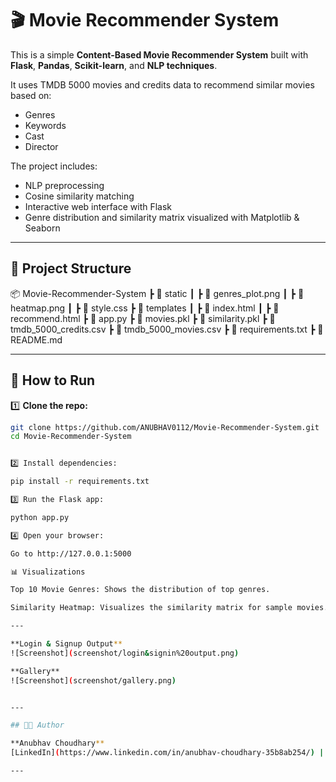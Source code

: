 # 🎬 Movie Recommender System

This is a simple **Content-Based Movie Recommender System** built with **Flask**, **Pandas**, **Scikit-learn**, and **NLP techniques**.

It uses TMDB 5000 movies and credits data to recommend similar movies based on:
- Genres
- Keywords
- Cast
- Director

The project includes:
- NLP preprocessing
- Cosine similarity matching
- Interactive web interface with Flask
- Genre distribution and similarity matrix visualized with Matplotlib & Seaborn

---

## 📂 Project Structure

📦 Movie-Recommender-System
┣ 📂 static
┃ ┣ 📄 genres_plot.png
┃ ┣ 📄 heatmap.png
┃ ┣ 📄 style.css
┣ 📂 templates
┃ ┣ 📄 index.html
┃ ┣ 📄 recommend.html
┣ 📄 app.py
┣ 📄 movies.pkl
┣ 📄 similarity.pkl
┣ 📄 tmdb_5000_credits.csv
┣ 📄 tmdb_5000_movies.csv
┣ 📄 requirements.txt
┣ 📄 README.md


---

## 🚀 How to Run

1️⃣ **Clone the repo:**
```bash
git clone https://github.com/ANUBHAV0112/Movie-Recommender-System.git
cd Movie-Recommender-System


2️⃣ Install dependencies:

pip install -r requirements.txt

3️⃣ Run the Flask app:

python app.py

4️⃣ Open your browser:

Go to http://127.0.0.1:5000

📊 Visualizations

Top 10 Movie Genres: Shows the distribution of top genres.

Similarity Heatmap: Visualizes the similarity matrix for sample movies.

---

**Login & Signup Output**  
![Screenshot](screenshot/login&signin%20output.png)

**Gallery**  
![Screenshot](screenshot/gallery.png)


---

## 👨‍💻 Author

**Anubhav Choudhary**  
[LinkedIn](https://www.linkedin.com/in/anubhav-choudhary-35b8ab254/) | [GitHub](https://github.com/ANUBHAV0112)

---